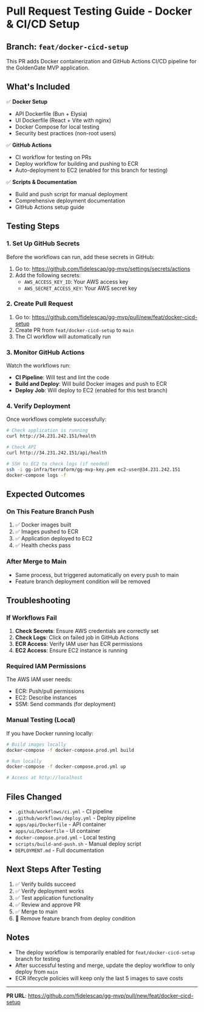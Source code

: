 # Pull Request Testing Guide - Docker & CI/CD Setup

## Branch: `feat/docker-cicd-setup`

This PR adds Docker containerization and GitHub Actions CI/CD pipeline for the GoldenGate MVP application.

## What's Included

✅ **Docker Setup**
- API Dockerfile (Bun + Elysia)
- UI Dockerfile (React + Vite with nginx)
- Docker Compose for local testing
- Security best practices (non-root users)

✅ **GitHub Actions**
- CI workflow for testing on PRs
- Deploy workflow for building and pushing to ECR
- Auto-deployment to EC2 (enabled for this branch for testing)

✅ **Scripts & Documentation**
- Build and push script for manual deployment
- Comprehensive deployment documentation
- GitHub Actions setup guide

## Testing Steps

### 1. Set Up GitHub Secrets

Before the workflows can run, add these secrets in GitHub:

1. Go to: https://github.com/fidelescap/gg-mvp/settings/secrets/actions
2. Add the following secrets:
   - `AWS_ACCESS_KEY_ID`: Your AWS access key
   - `AWS_SECRET_ACCESS_KEY`: Your AWS secret key

### 2. Create Pull Request

1. Go to: https://github.com/fidelescap/gg-mvp/pull/new/feat/docker-cicd-setup
2. Create PR from `feat/docker-cicd-setup` to `main`
3. The CI workflow will automatically run

### 3. Monitor GitHub Actions

Watch the workflows run:
- **CI Pipeline**: Will test and lint the code
- **Build and Deploy**: Will build Docker images and push to ECR
- **Deploy Job**: Will deploy to EC2 (enabled for this test branch)

### 4. Verify Deployment

Once workflows complete successfully:

```bash
# Check application is running
curl http://34.231.242.151/health

# Check API
curl http://34.231.242.151/api/health

# SSH to EC2 to check logs (if needed)
ssh -i gg-infra/terraform/gg-mvp-key.pem ec2-user@34.231.242.151
docker-compose logs -f
```

## Expected Outcomes

### On This Feature Branch Push
1. ✅ Docker images built
2. ✅ Images pushed to ECR
3. ✅ Application deployed to EC2
4. ✅ Health checks pass

### After Merge to Main
- Same process, but triggered automatically on every push to main
- Feature branch deployment condition will be removed

## Troubleshooting

### If Workflows Fail

1. **Check Secrets**: Ensure AWS credentials are correctly set
2. **Check Logs**: Click on failed job in GitHub Actions
3. **ECR Access**: Verify IAM user has ECR permissions
4. **EC2 Access**: Ensure EC2 instance is running

### Required IAM Permissions

The AWS IAM user needs:
- ECR: Push/pull permissions
- EC2: Describe instances
- SSM: Send commands (for deployment)

### Manual Testing (Local)

If you have Docker running locally:

```bash
# Build images locally
docker-compose -f docker-compose.prod.yml build

# Run locally
docker-compose -f docker-compose.prod.yml up

# Access at http://localhost
```

## Files Changed

- `.github/workflows/ci.yml` - CI pipeline
- `.github/workflows/deploy.yml` - Deploy pipeline  
- `apps/api/Dockerfile` - API container
- `apps/ui/Dockerfile` - UI container
- `docker-compose.prod.yml` - Local testing
- `scripts/build-and-push.sh` - Manual deploy script
- `DEPLOYMENT.md` - Full documentation

## Next Steps After Testing

1. ✅ Verify builds succeed
2. ✅ Verify deployment works
3. ✅ Test application functionality
4. ✅ Review and approve PR
5. ✅ Merge to main
6. 🔧 Remove feature branch from deploy condition

## Notes

- The deploy workflow is temporarily enabled for `feat/docker-cicd-setup` branch for testing
- After successful testing and merge, update the deploy workflow to only deploy from `main`
- ECR lifecycle policies will keep only the last 5 images to save costs

---

**PR URL**: https://github.com/fidelescap/gg-mvp/pull/new/feat/docker-cicd-setup